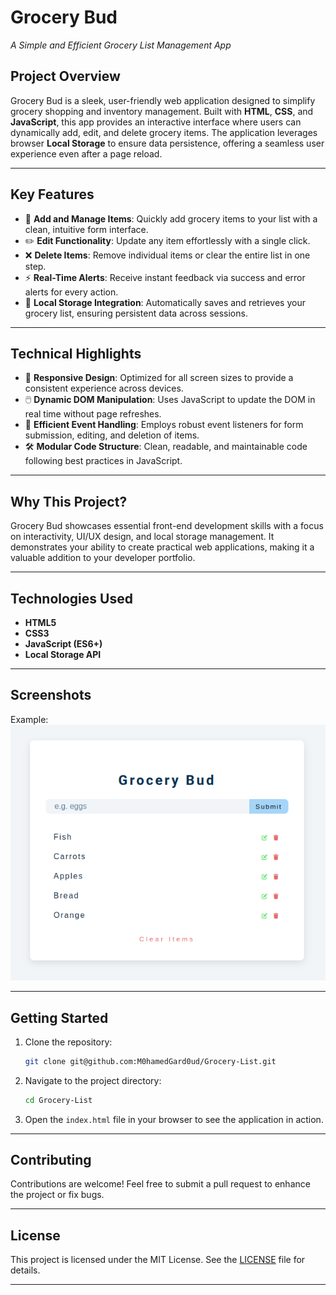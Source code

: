 # **Grocery Bud**  
_A Simple and Efficient Grocery List Management App_

## **Project Overview**  
Grocery Bud is a sleek, user-friendly web application designed to simplify grocery shopping and inventory management. Built with **HTML**, **CSS**, and **JavaScript**, this app provides an interactive interface where users can dynamically add, edit, and delete grocery items. The application leverages browser **Local Storage** to ensure data persistence, offering a seamless user experience even after a page reload.

---

## **Key Features**  
- 🛒 **Add and Manage Items**: Quickly add grocery items to your list with a clean, intuitive form interface.  
- ✏️ **Edit Functionality**: Update any item effortlessly with a single click.  
- ❌ **Delete Items**: Remove individual items or clear the entire list in one step.  
- ⚡ **Real-Time Alerts**: Receive instant feedback via success and error alerts for every action.  
- 💾 **Local Storage Integration**: Automatically saves and retrieves your grocery list, ensuring persistent data across sessions.

---

## **Technical Highlights**  
- 📱 **Responsive Design**: Optimized for all screen sizes to provide a consistent experience across devices.  
- 🖱️ **Dynamic DOM Manipulation**: Uses JavaScript to update the DOM in real time without page refreshes.  
- 🎯 **Efficient Event Handling**: Employs robust event listeners for form submission, editing, and deletion of items.  
- 🛠️ **Modular Code Structure**: Clean, readable, and maintainable code following best practices in JavaScript.  

---

## **Why This Project?**  
Grocery Bud showcases essential front-end development skills with a focus on interactivity, UI/UX design, and local storage management. It demonstrates your ability to create practical web applications, making it a valuable addition to your developer portfolio.

---

## **Technologies Used**  
- **HTML5**  
- **CSS3**  
- **JavaScript (ES6+)**  
- **Local Storage API**

---

## **Screenshots**  
 
Example:  
![Grocery Bud Screenshot](./Screenshot.png)

---

## **Getting Started**  
1. Clone the repository:  
   ```bash
   git clone git@github.com:M0hamedGard0ud/Grocery-List.git
   ```
2. Navigate to the project directory:  
   ```bash
   cd Grocery-List
   ```
3. Open the `index.html` file in your browser to see the application in action.

---

## **Contributing**  
Contributions are welcome! Feel free to submit a pull request to enhance the project or fix bugs.

---

## **License**  
This project is licensed under the MIT License. See the [LICENSE](LICENSE) file for details.

---

